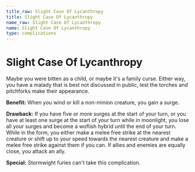 ```yaml
---
title_raw: Slight Case Of Lycanthropy
title: Slight Case Of Lycanthropy
name_raw: Slight Case Of Lycanthropy
name: Slight Case Of Lycanthropy
type: complications
---
```


# Slight Case Of Lycanthropy

Maybe you were bitten as a child, or maybe it's a family curse. Either way, you have a malady that is best not discussed in public, lest the torches and pitchforks make their appearance.

**Benefit:** When you wind or kill a non-minion creature, you gain a surge.

**Drawback:** If you have five or more surges at the start of your turn, or you have at least one surge at the start of your turn while in moonlight, you lose all your surges and become a woflish hybrid until the end of your turn. While in the form, you either make a melee free strike at the nearest creature or shift up to your speed towards the nearest creature and make a melee free strike against them if you can. If allies and enemies are equally close, you attack an ally.

**Special:** Stormwight furies can't take this complication.

